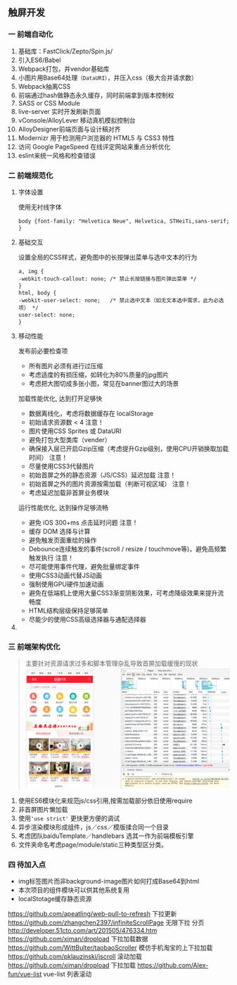 ## 触屏开发

### 一 前端自动化

1. 基础库：FastClick/Zepto/Spin.js/
2. 引入ES6/Babel
3. Webpack打包，并vendor基础库
4. 小图片用Base64处理`（DataURI）`，并压入css（极大合并请求数）
5. Webpack抽离CSS
6. 前端通过hash做静态永久缓存，同时前端拿到版本控制权
7. SASS or CSS Module
8. live-server 实时开发刷新页面
9. vConsole/AlloyLever 移动真机模拟控制台
10. AlloyDesigner前端页面与设计稿对齐
11. Modernizr 用于检测用户浏览器的 HTML5 与 CSS3 特性
12. 访问 Google PageSpeed 在线评定网站来重点分析优化
13. eslint来统一风格和检查错误

### 二 前端规范化

1. 字体设置

	使用无衬线字体  
	```
	body {font-family: "Helvetica Neue", Helvetica, STHeiTi,sans-serif;
	}
	```
	
2. 基础交互

	设置全局的CSS样式，避免图中的长按弹出菜单与选中文本的行为  
	```
	a, img {
    -webkit-touch-callout: none; /* 禁止长按链接与图片弹出菜单 */
    }
	html, body {
	-webkit-user-select: none;   /* 禁止选中文本（如无文本选中需求，此为必选项） */
	user-select: none;
    }
    ```
    
3. 移动性能

	发布前必要检查项
	
	- 所有图片必须有进行过压缩  
	- 考虑适度的有损压缩，如转化为80%质量的jpg图片  
	- 考虑把大图切成多张小图，常见在banner图过大的场景
	
	加载性能优化, 达到打开足够快
	
	- 数据离线化，考虑将数据缓存在 localStorage
	- 初始请求资源数 < 4 注意！
	- 图片使用CSS Sprites 或 DataURI
	- 避免打包大型类库（vender）
	- 确保接入层已开启Gzip压缩（考虑提升Gzip级别，使用CPU开销换取加载时间） 注意！
	- 尽量使用CSS3代替图片
	- 初始首屏之外的静态资源（JS/CSS）延迟加载 注意！
	- 初始首屏之外的图片资源按需加载（判断可视区域） 注意！
	- 考虑延迟加载非首屏业务模块
	
	运行性能优化, 达到操作足够流畅
	
	- 避免 iOS 300+ms 点击延时问题 注意！
	- 缓存 DOM 选择与计算
	- 避免触发页面重绘的操作
	- Debounce连续触发的事件(scroll / resize / touchmove等)，避免高频繁触发执行 注意！
	- 尽可能使用事件代理，避免批量绑定事件
	- 使用CSS3动画代替JS动画
	- 强制使用GPU硬件加速动画
	- 避免在低端机上使用大量CSS3渐变阴影效果，可考虑降级效果来提升流畅度
	- HTML结构层级保持足够简单
	- 尽能少的使用CSS高级选择器与通配选择器

4.   

### 三 前端架构优化

> 主要针对资源请求过多和脚本管理杂乱导致首屏加载缓慢的现状
> ![request](./doc/img/request.png)

1. 使用ES6模块化来规范js/css引用,按需加载部分依旧使用require
2. 非首屏图片懒加载
3. 使用`'use strict'` 更快更方便的调试
4. 异步渲染模块形成组件，js／css／模版揉合同一个目录
5. 考虑团队baiduTemplate／handlebars 选其一作为前端模板引擎
6. 文件夹命名考虑page/module/static三种类型区分类。


### 四 待加入点

* img标签图片而非background-image图片如何打成Base64到html
* 本次项目的组件模块可以供其他系统复用
* localStotage缓存静态资源


https://github.com/apeatling/web-pull-to-refresh
下拉更新
https://github.com/zhangchen2397/infiniteScrollPage
无限下拉 分页
http://developer.51cto.com/art/201505/476334.htm
https://github.com/ximan/dropload
下拉加载数据
https://github.com/WittBulter/taobaoScroller
模仿手机淘宝的上下拉加载
https://github.com/pklauzinski/jscroll
滚动加载
https://github.com/ximan/dropload
下拉加载
https://github.com/Alex-fun/vue-list
vue-list 列表滚动